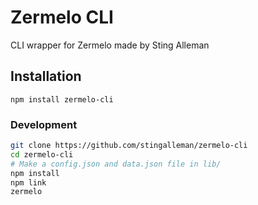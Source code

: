 # Zermelo CLI
CLI wrapper for Zermelo made by Sting Alleman


## Installation
`npm install zermelo-cli`

### Development
```bash
git clone https://github.com/stingalleman/zermelo-cli
cd zermelo-cli
# Make a config.json and data.json file in lib/
npm install
npm link
zermelo
```
